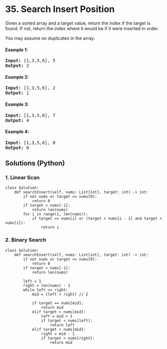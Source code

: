 # 35. Search Insert Position
Given a sorted array and a target value, return the index if the target is found. If not, return the index where it would be if it were inserted in order.

You may assume no duplicates in the array.

#### Example 1:
<pre>
<strong>Input:</strong> [1,3,5,6], 5
<strong>Output:</strong> 2
</pre>

#### Example 2:
<pre>
<strong>Input:</strong> [1,3,5,6], 2
<strong>Output:</strong> 1
</pre>

#### Example 3:
<pre>
<strong>Input:</strong> [1,3,5,6], 7
<strong>Output:</strong> 4
</pre>

#### Example 4:
<pre>
<strong>Input:</strong> [1,3,5,6], 0
<strong>Output:</strong> 0
</pre>

## Solutions (Python)

### 1. Linear Scan
```Python3
class Solution:
    def searchInsert(self, nums: List[int], target: int) -> int:
        if not nums or target <= nums[0]:
            return 0
        if target > nums[-1]:
            return len(nums)
        for i in range(1, len(nums)):
            if target == nums[i] or (target > nums[i - 1] and target < nums[i]):
                return i
```

### 2. Binary Search
```Python3
class Solution:
    def searchInsert(self, nums: List[int], target: int) -> int:
        if not nums or target <= nums[0]:
            return 0
        if target > nums[-1]:
            return len(nums)

        left = 1
        right = len(nums) - 1
        while left <= right:
            mid = (left + right) // 2

            if target == nums[mid]:
                return mid
            elif target > nums[mid]:
                left = mid + 1
                if target < nums[left]:
                    return left
            elif target < nums[mid]:
                right = mid - 1
                if target > nums[right]:
                    return mid
```
